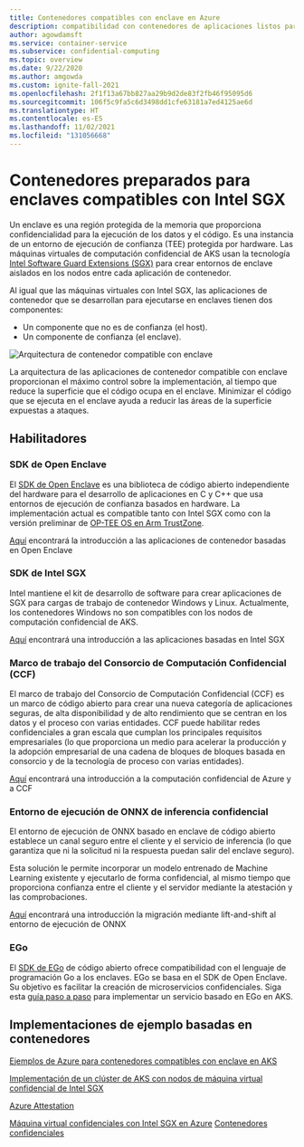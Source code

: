 ```yaml
---
title: Contenedores compatibles con enclave en Azure
description: compatibilidad con contenedores de aplicaciones listos para enclave en Azure Kubernetes Service (AKS)
author: agowdamsft
ms.service: container-service
ms.subservice: confidential-computing
ms.topic: overview
ms.date: 9/22/2020
ms.author: amgowda
ms.custom: ignite-fall-2021
ms.openlocfilehash: 2f1f13a67bb827aa29b9d2de83f2fb46f95095d6
ms.sourcegitcommit: 106f5c9fa5c6d3498dd1cfe63181a7ed4125ae6d
ms.translationtype: HT
ms.contentlocale: es-ES
ms.lasthandoff: 11/02/2021
ms.locfileid: "131056668"
---
```

# <a name="enclave-aware-containers-with-intel-sgx"></a>Contenedores preparados para enclaves compatibles con Intel SGX

Un enclave es una región protegida de la memoria que proporciona confidencialidad para la ejecución de los datos y el código. Es una instancia de un entorno de ejecución de confianza (TEE) protegida por hardware. Las máquinas virtuales de computación confidencial de AKS usan la tecnología [Intel Software Guard Extensions (SGX)](https://software.intel.com/sgx) para crear entornos de enclave aislados en los nodos entre cada aplicación de contenedor.

Al igual que las máquinas virtuales con Intel SGX, las aplicaciones de contenedor que se desarrollan para ejecutarse en enclaves tienen dos componentes:

- Un componente que no es de confianza (el host).
- Un componente de confianza (el enclave).

![Arquitectura de contenedor compatible con enclave](./media/enclave-aware-containers/enclaveawarecontainer.png)

La arquitectura de las aplicaciones de contenedor compatible con enclave proporcionan el máximo control sobre la implementación, al tiempo que reduce la superficie que el código ocupa en el enclave. Minimizar el código que se ejecuta en el enclave ayuda a reducir las áreas de la superficie expuestas a ataques.   

## <a name="enablers"></a>Habilitadores

### <a name="open-enclave-sdk"></a>SDK de Open Enclave
El [SDK de Open Enclave](https://github.com/openenclave/openenclave/tree/master/docs/GettingStartedDocs) es una biblioteca de código abierto independiente del hardware para el desarrollo de aplicaciones en C y C++ que usa entornos de ejecución de confianza basados en hardware. La implementación actual es compatible tanto con Intel SGX como con la versión preliminar de [OP-TEE OS en Arm TrustZone](https://optee.readthedocs.io/en/latest/general/about.html).

[Aquí](https://github.com/openenclave/openenclave/tree/master/docs/GettingStartedDocs) encontrará la introducción a las aplicaciones de contenedor basadas en Open Enclave

### <a name="intel-sgx-sdk"></a>SDK de Intel SGX
Intel mantiene el kit de desarrollo de software para crear aplicaciones de SGX para cargas de trabajo de contenedor Windows y Linux. Actualmente, los contenedores Windows no son compatibles con los nodos de computación confidencial de AKS.

[Aquí](https://software.intel.com/content/www/us/en/develop/topics/software-guard-extensions/sdk.html) encontrará una introducción a las aplicaciones basadas en Intel SGX

### <a name="confidential-consortium-framework-ccf"></a>Marco de trabajo del Consorcio de Computación Confidencial (CCF)
El marco de trabajo del Consorcio de Computación Confidencial (CCF) es un marco de código abierto para crear una nueva categoría de aplicaciones seguras, de alta disponibilidad y de alto rendimiento que se centran en los datos y el proceso con varias entidades. CCF puede habilitar redes confidenciales a gran escala que cumplan los principales requisitos empresariales (lo que proporciona un medio para acelerar la producción y la adopción empresarial de una cadena de bloques de bloques basada en consorcio y de la tecnología de proceso con varias entidades).

[Aquí](https://github.com/Microsoft/CCF) encontrará una introducción a la computación confidencial de Azure y a CCF

### <a name="confidential-inferencing-onnx-runtime"></a>Entorno de ejecución de ONNX de inferencia confidencial

El entorno de ejecución de ONNX basado en enclave de código abierto establece un canal seguro entre el cliente y el servicio de inferencia (lo que garantiza que ni la solicitud ni la respuesta puedan salir del enclave seguro). 

Esta solución le permite incorporar un modelo entrenado de Machine Learning existente y ejecutarlo de forma confidencial, al mismo tiempo que proporciona confianza entre el cliente y el servidor mediante la atestación y las comprobaciones. 

[Aquí](https://aka.ms/confidentialinference) encontrará una introducción la migración mediante lift-and-shift al entorno de ejecución de ONNX

### <a name="ego"></a>EGo

El [SDK de EGo](https://www.ego.dev) de código abierto ofrece compatibilidad con el lenguaje de programación Go a los enclaves. EGo se basa en el SDK de Open Enclave. Su objetivo es facilitar la creación de microservicios confidenciales. Siga esta [guía paso a paso](https://github.com/edgelesssys/ego/tree/master/samples/aks) para implementar un servicio basado en EGo en AKS.

## <a name="container-based-sample-implementations"></a>Implementaciones de ejemplo basadas en contenedores

[Ejemplos de Azure para contenedores compatibles con enclave en AKS](https://github.com/Azure-Samples/confidential-computing/tree/main/containersamples)

[Implementación de un clúster de AKS con nodos de máquina virtual confidencial de Intel SGX](./confidential-enclave-nodes-aks-get-started.md)

<!-- LINKS - external -->
[Azure Attestation](../attestation/overview.md)


<!-- LINKS - internal -->
[Máquina virtual confidenciales con Intel SGX en Azure](./virtual-machine-solutions-sgx.md)
[Contenedores confidenciales](./confidential-containers.md)
